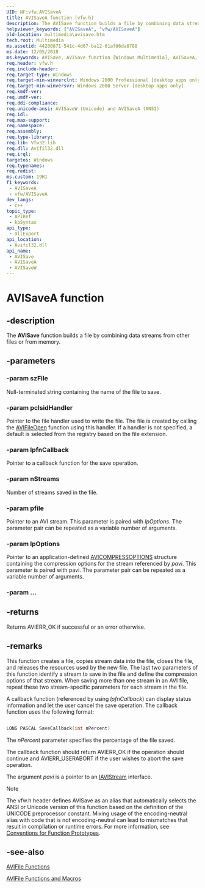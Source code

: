 ```yaml
---
UID: NF:vfw.AVISaveA
title: AVISaveA function (vfw.h)
description: The AVISave function builds a file by combining data streams from other files or from memory. (ANSI)
helpviewer_keywords: ["AVISaveA", "vfw/AVISaveA"]
old-location: multimedia\avisave.htm
tech.root: Multimedia
ms.assetid: 44200871-541c-4d67-ba12-61af06da8788
ms.date: 12/05/2018
ms.keywords: AVISave, AVISave function [Windows Multimedia], AVISaveA, AVISaveW, _win32_AVISave, multimedia.avisave, vfw/AVISave, vfw/AVISaveA, vfw/AVISaveW
req.header: vfw.h
req.include-header: 
req.target-type: Windows
req.target-min-winverclnt: Windows 2000 Professional [desktop apps only]
req.target-min-winversvr: Windows 2000 Server [desktop apps only]
req.kmdf-ver: 
req.umdf-ver: 
req.ddi-compliance: 
req.unicode-ansi: AVISaveW (Unicode) and AVISaveA (ANSI)
req.idl: 
req.max-support: 
req.namespace: 
req.assembly: 
req.type-library: 
req.lib: Vfw32.lib
req.dll: Avifil32.dll
req.irql: 
targetos: Windows
req.typenames: 
req.redist: 
ms.custom: 19H1
f1_keywords:
 - AVISaveA
 - vfw/AVISaveA
dev_langs:
 - c++
topic_type:
 - APIRef
 - kbSyntax
api_type:
 - DllExport
api_location:
 - Avifil32.dll
api_name:
 - AVISave
 - AVISaveA
 - AVISaveW
---
```


# AVISaveA function


## -description

The <b>AVISave</b> function builds a file by combining data streams from other files or from memory.

## -parameters

### -param szFile

Null-terminated string containing the name of the file to save.

### -param pclsidHandler

Pointer to the file handler used to write the file. The file is created by calling the <a href="/windows/desktop/api/vfw/nf-vfw-avifileopen">AVIFileOpen</a> function using this handler. If a handler is not specified, a default is selected from the registry based on the file extension.

### -param lpfnCallback

Pointer to a callback function for the save operation.

### -param nStreams

Number of streams saved in the file.

### -param pfile

Pointer to an AVI stream. This parameter is paired with <i>lpOptions</i>. The parameter pair can be repeated as a variable number of arguments.

### -param lpOptions

Pointer to an application-defined <a href="/windows/desktop/api/vfw/ns-vfw-avicompressoptions">AVICOMPRESSOPTIONS</a> structure containing the compression options for the stream referenced by <i>pavi</i>. This parameter is paired with pavi. The parameter pair can be repeated as a variable number of arguments.

### -param ...

## -returns

Returns AVIERR_OK if successful or an error otherwise.

## -remarks

This function creates a file, copies stream data into the file, closes the file, and releases the resources used by the new file. The last two parameters of this function identify a stream to save in the file and define the compression options of that stream. When saving more than one stream in an AVI file, repeat these two stream-specific parameters for each stream in the file.

A callback function (referenced by using <i>lpfnCallback</i>) can display status information and let the user cancel the save operation. The callback function uses the following format:


```cpp

LONG PASCAL SaveCallback(int nPercent)  

```


The <i>nPercent</i> parameter specifies the percentage of the file saved.

The callback function should return AVIERR_OK if the operation should continue and AVIERR_USERABORT if the user wishes to abort the save operation.

The argument <i>pavi</i> is a pointer to an <a href="/windows/desktop/api/vfw/nn-vfw-iavistream">IAVIStream</a> interface.





> [!NOTE]
> The vfw.h header defines AVISave as an alias that automatically selects the ANSI or Unicode version of this function based on the definition of the UNICODE preprocessor constant. Mixing usage of the encoding-neutral alias with code that is not encoding-neutral can lead to mismatches that result in compilation or runtime errors. For more information, see [Conventions for Function Prototypes](/windows/win32/intl/conventions-for-function-prototypes).

## -see-also

<a href="/windows/desktop/Multimedia/avifile-functions">AVIFile Functions</a>



<a href="/windows/desktop/Multimedia/avifile-functions-and-macros">AVIFile Functions and Macros</a>

